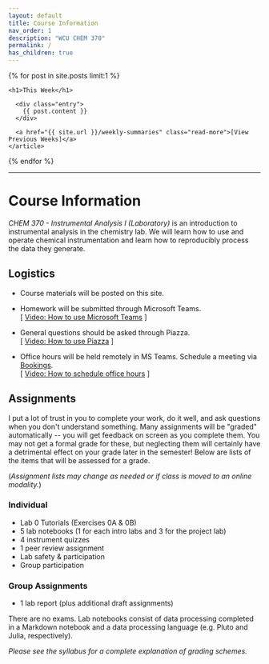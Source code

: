 ```yaml
---
layout: default
title: Course Information
nav_order: 1
description: "WCU CHEM 370"
permalink: /
has_children: true
---
```





<div class="card">
  {% for post in site.posts limit:1 %}
    <article class="post">

    <h1>This Week</h1>

      <div class="entry">
        {{ post.content }}
      </div>

      <a href="{{ site.url }}/weekly-summaries" class="read-more">[View Previous Weeks]</a>
    </article>
  {% endfor %}
</div>

-----

# Course Information

*CHEM 370 - Instrumental Analysis I (Laboratory)* is an introduction to instrumental analysis in the chemistry lab.  We will learn how to use and operate chemical instrumentation and learn how to reproducibly process the data they generate.

## Logistics

- Course materials will be posted on this site.
- Homework will be submitted through Microsoft Teams.  
  [ [Video: How to use Microsoft Teams](https://wcu.hosted.panopto.com/Panopto/Pages/Viewer.aspx?id=8cbd076b-a5e2-46e7-9fee-acb8012e09fc) ]
  
- General questions should be asked through Piazza.  
  [ [Video: How to use Piazza](https://wcu.hosted.panopto.com/Panopto/Pages/Viewer.aspx?id=0abad82d-58e0-49c9-aa39-acb8012e0a2e) ]
  
- Office hours will be held remotely in MS Teams.  Schedule a meeting via [Bookings](https://outlook.office365.com/owa/calendar/DrFischer@catamountwcu.onmicrosoft.com/bookings/).  
  [ [Video: How to schedule office hours](https://wcu.hosted.panopto.com/Panopto/Pages/Viewer.aspx?id=aee14c85-2213-49f4-bfb3-acb8012e0a68) ]

## Assignments

I put a lot of trust in you to complete your work, do it well, and ask questions when you don't understand something.  Many assignments will be "graded" automatically -- you will get feedback on screen as you complete them.  You may not get a formal grade for these, but neglecting them will certainly have a detrimental effect on your grade later in the semester!  Below are lists of the items that will be assessed for a grade.  

(*Assignment lists may change as needed or if class is moved to an online modality.*)

### Individual

- Lab 0 Tutorials (Exercises 0A & 0B)
- 5 lab notebooks (1 for each intro labs and 3 for the project lab)
- 4 instrument quizzes
- 1 peer review assignment
- Lab safety & participation
- Group participation

### Group Assignments

- 1 lab report (plus additional draft assignments)

There are no exams.  Lab notebooks consist of data processing completed in a Markdown notebook and a data processing language (e.g. Pluto and Julia, respectively).

*Please see the syllabus for a complete explanation of grading schemes.*
